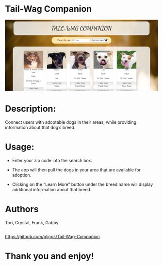 # Tail-Wag Companion

![Tail-Wag Companion](/assets/images/screenshot.png)

# Description:
Connect users with adoptable dogs in their areas, while providing information about that dog’s breed.

# Usage:
* Enter your zip code into the search box.

* The app will then pull the dogs in your area that are available for adoption.

* Clicking on the “Learn More” button under the breed name will display additional information about that breed.

# Authors
Tori, Crystal, Frank, Gabby

##
https://github.com/glipps/Tail-Wag-Companion

# Thank you and enjoy!
